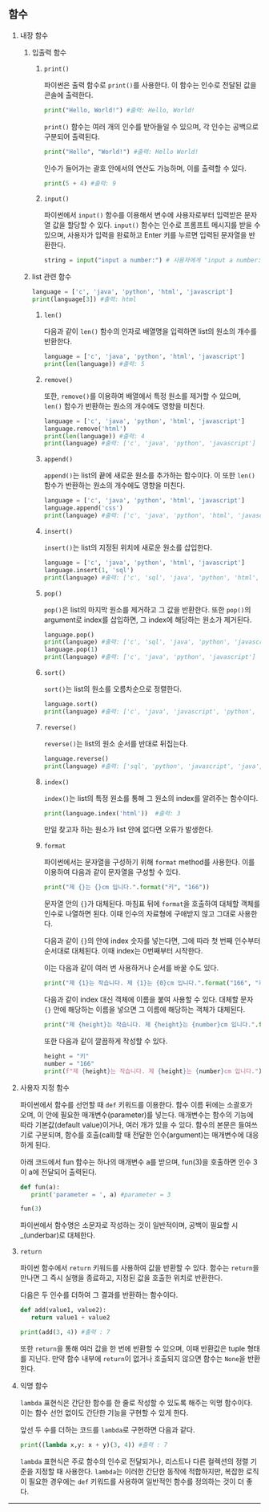 ## 함수

1. 내장 함수

   1. 입출력 함수

      1. `print()`

         파이썬은 출력 함수로 `print()`를 사용한다. 이 함수는 인수로 전달된 값을 콘솔에 출력한다.

         ```python
         print("Hello, World!") #출력: Hello, World!
         ```

         `print()` 함수는 여러 개의 인수를 받아들일 수 있으며, 각 인수는 공백으로 구분되어 출력된다.

         ```python
         print("Hello", "World!") #출력: Hello World!
         ```

         인수가 들어가는 괄호 안에서의 연산도 가능하며, 이를 출력할 수 있다.

         ```python
         print(5 + 4) #출력: 9
         ```

      2. `input()`

         파이썬에서 `input()` 함수를 이용해서 변수에 사용자로부터 입력받은 문자열 값을 할당할 수 있다. `input()` 함수는 인수로 프롬프트 메시지를 받을 수 있으며, 사용자가 입력을 완료하고 Enter 키를 누르면 입력된 문자열을 반환한다.

         ```python
         string = input("input a number:") # 사용자에게 "input a number:" 메시지를 출력하고 입력을 기다림
         ```

   2. list 관련 함수

      ```python
      language = ['c', 'java', 'python', 'html', 'javascript']
      print(language[3]) #출력: html
      ```

      1. `len()`

         다음과 같이 `len()` 함수의 인자로 배열명을 입력하면 list의 원소의 개수를 반환한다.

         ```python
         language = ['c', 'java', 'python', 'html', 'javascript']
         print(len(language)) #출력: 5
         ```

      2. `remove()`

         또한, `remove()`를 이용하여 배열에서 특정 원소를 제거할 수 있으며, `len()` 함수가 반환하는 원소의 개수에도 영향을 미친다.

         ```python
         language = ['c', 'java', 'python', 'html', 'javascript']
         language.remove('html')
         print(len(language)) #출력: 4
         print(language) #출력: ['c', 'java', 'python', 'javascript']
         ```

      3. `append()`

         `append()`는 list의 끝에 새로운 원소를 추가하는 함수이다. 이 또한 `len()` 함수가 반환하는 원소의 개수에도 영향을 미친다.

         ```python
         language = ['c', 'java', 'python', 'html', 'javascript']
         language.append('css')
         print(language) #출력: ['c', 'java', 'python', 'html', 'javascript', 'css']
         ```

      4. `insert()`

         `insert()`는 list의 지정된 위치에 새로운 원소를 삽입한다.

         ```python
         language = ['c', 'java', 'python', 'html', 'javascript']
         language.insert(1, 'sql')
         print(language) #출력: ['c', 'sql', 'java', 'python', 'html', 'javascript']
         ```

      5. `pop()`

         `pop()`은 list의 마지막 원소를 제거하고 그 값을 반환한다. 또한 `pop()`의 argument로 index를 삽입하면, 그 index에 해당하는 원소가 제거된다.

         ```python
         language.pop()
         print(language) #출력: ['c', 'sql', 'java', 'python', 'javascript']
         language.pop(1)
         print(language) #출력: ['c', 'java', 'python', 'javascript']
         ```

      6. `sort()`

         `sort()`는 list의 원소를 오름차순으로 정렬한다.

         ```python
         language.sort()
         print(language) #출력: ['c', 'java', 'javascript', 'python', 'sql']
         ```

      7. `reverse()`

         `reverse()`는 list의 원소 순서를 반대로 뒤집는다.

         ```python
         language.reverse()
         print(language) #출력: ['sql', 'python', 'javascript', 'java', 'c']
         ```

      8. `index()`

         `index()`는 list의 특정 원소를 통해 그 원소의 index를 알려주는 함수이다.

         ```python
         print(language.index('html'))  #출력: 3
         ```

         만일 찾고자 하는 원소가 list 안에 없다면 오류가 발생한다.

      9. `format`

         파이썬에서는 문자열을 구성하기 위해 `format` method를 사용한다. 이를 이용하여 다음과 같이 문자열을 구성할 수 있다.

         ```python
         print("제 {}는 {}cm 입니다.".format("키", "166"))
         ```

         문자열 안의 `{}`가 대체된다. 마침표 뒤에 `format`을 호출하여 대체할 객체를 인수로 나열하면 된다. 이때 인수의 자료형에 구애받지 않고 그대로 사용한다.

         다음과 같이 `{}`의 안에 index 숫자를 넣는다면, 그에 따라 첫 번째 인수부터 순서대로 대체된다. 이때 index는 0번째부터 시작한다.

         이는 다음과 같이 여러 번 사용하거나 순서를 바꿀 수도 있다.

         ```python
         print("제 {1}는 작습니다. 제 {1}는 {0}cm 입니다.".format("166", "키"))
         ```

         다음과 같이 index 대신 객체에 이름을 붙여 사용할 수 있다. 대체할 문자 `{}` 안에 해당하는 이름을 넣으면 그 이름에 해당하는 객체가 대체된다.

         ```python
         print("제 {height}는 작습니다. 제 {height}는 {number}cm 입니다.".format(height="키", number="166"))
         ```

         또한 다음과 같이 깔끔하게 작성할 수 있다.

         ```python
         height = "키"
         number = "166"
         print(f"제 {height}는 작습니다. 제 {height}는 {number}cm 입니다.")
         ```

2. 사용자 지정 함수

   파이썬에서 함수를 선언할 때 `def` 키워드를 이용한다. 함수 이름 뒤에는 소괄호가 오며, 이 안에 필요한 매개변수(parameter)를 넣는다. 매개변수는 함수의 기능에 따라 기본값(default value)이거나, 여러 개가 있을 수 있다. 함수의 본문은 들여쓰기로 구분되며, 함수를 호출(call)할 때 전달한 인수(argument)는 매개변수에 대응하게 된다.

   아래 코드에서 fun 함수는 하나의 매개변수 a를 받으며, fun(3)을 호출하면 인수 3이 a에 전달되어 출력된다.

   ```python
   def fun(a):
      print('parameter = ', a) #parameter = 3

   fun(3)
   ```

   파이썬에서 함수명은 소문자로 작성하는 것이 일반적이며, 공백이 필요할 시 \_(underbar)로 대체한다.

3. `return`

   파이썬 함수에서 `return` 키워드를 사용하여 값을 반환할 수 있다. 함수는 `return`을 만나면 그 즉시 실행을 종료하고, 지정된 값을 호출한 위치로 반환한다.

   다음은 두 인수를 더하여 그 결과를 반환하는 함수이다.

   ```python
   def add(value1, value2):
      return value1 + value2

   print(add(3, 4)) #출력 : 7
   ```

   또한 `return`을 통해 여러 값을 한 번에 반환할 수 있으며, 이때 반환값은 tuple 형태를 지닌다. 만약 함수 내부에 `return`이 없거나 호출되지 않으면 함수는 `None`을 반환한다.

4. 익명 함수

   `lambda` 표현식은 간단한 함수를 한 줄로 작성할 수 있도록 해주는 익명 함수이다. 이는 함수 선언 없이도 간단한 기능을 구현할 수 있게 한다.

   앞선 두 수를 더하는 코드를 `lambda`로 구현하면 다음과 같다.

   ```python
   print((lambda x,y: x + y)(3, 4)) #출력 : 7
   ```

   `lambda` 표현식은 주로 함수의 인수로 전달되거나, 리스트나 다른 컬렉션의 정렬 기준을 지정할 때 사용한다. `lambda`는 이러한 간단한 동작에 적합하지만, 복잡한 로직이 필요한 경우에는 `def` 키워드를 사용하여 일반적인 함수를 정의하는 것이 더 좋다.

---
